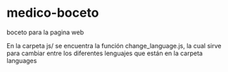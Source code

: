 # medico-boceto
boceto para la pagina web

En la carpeta js/ se encuentra la función change_language.js, la cual sirve para cambiar entre los diferentes lenguajes que están en la carpeta languages
